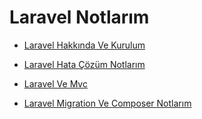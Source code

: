 # Laravel Notlarım

- [Laravel Hakkında Ve Kurulum](https://github.com/kaankaltakkiran/Linux_notlarim/blob/main/php_notlarim/notlarim/laravel_notlarim/notlarim/laravel_hakkinda_ve_kurulum.md)

- [Laravel Hata Çözüm Notlarım](https://github.com/kaankaltakkiran/Linux_notlarim/blob/main/php_notlarim/notlarim/laravel_notlarim/notlarim/laravel_hata_cozum_notlarim.md)

- [Laravel Ve Mvc](https://github.com/kaankaltakkiran/Linux_notlarim/blob/main/php_notlarim/notlarim/laravel_notlarim/notlarim/laravel_ve_mvc.md)

- [Laravel Migration Ve Composer Notlarım](https://github.com/kaankaltakkiran/Linux_notlarim/blob/main/php_notlarim/notlarim/laravel_notlarim/notlarim/laravel_migration_ve_composer_notlarim.md)
